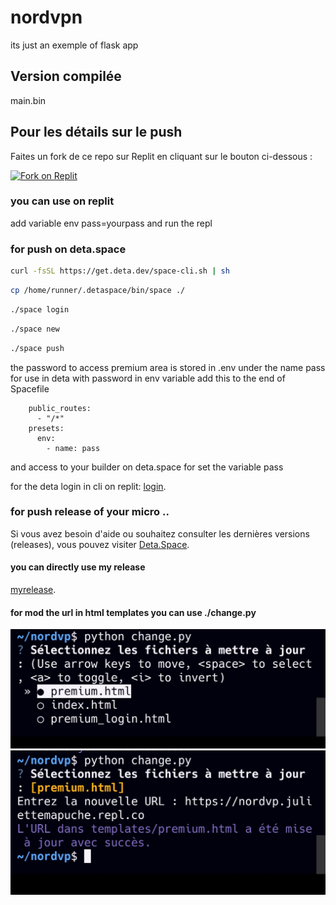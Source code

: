 # nordvpn
its just an exemple of flask app

## Version compilée
main.bin

## Pour les détails sur le push
Faites un fork de ce repo sur Replit en cliquant sur le bouton ci-dessous :

[![Fork on Replit](https://img.shields.io/badge/Fork%20on-Replit-blue?logo=replit)](https://replit.com/github/tucommenceapousser/nordvp)

### you can use on replit
add variable env pass=yourpass
and run the repl

### for push on deta.space

```bash
curl -fsSL https://get.deta.dev/space-cli.sh | sh
```
```bash
cp /home/runner/.detaspace/bin/space ./
```
```bash
./space login
```
```bash
./space new
```
```bash
./space push
```
the password to access premium area is stored in .env under the name pass
for use in deta with password in env variable
add this to the end of Spacefile
```
    public_routes:
      - "/*"
    presets:
      env:
        - name: pass
```
and access to your builder on deta.space for set the variable pass

for the deta login in cli on replit:
[login](https://deta.space/docs/en/build/reference/cli#space-login).

### for push release of your micro ..

Si vous avez besoin d'aide ou souhaitez consulter les dernières versions (releases), vous pouvez visiter [Deta.Space](https://deta.space/builder/).

#### you can directly use my release 
[myrelease](https://deta.space/discovery/r/wr4w2c2xvnsxhwze).

#### for mod the url in html templates you can use ./change.py

![Image 1](sc.jpg)
![Image 2](sc1.jpg)
